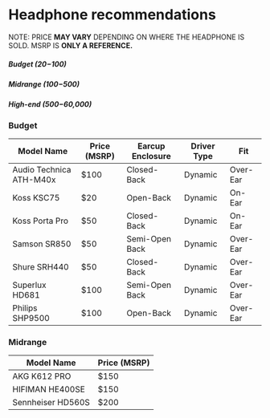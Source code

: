# Headphone recommendations

NOTE: PRICE **MAY VARY** DEPENDING ON WHERE THE HEADPHONE IS SOLD. MSRP IS **ONLY A REFERENCE.**

##### Budget ($20-$100)
##### Midrange ($100-$500) 
##### High-end ($500-$60,000)

### Budget

| Model Name               | Price (MSRP)  | Earcup Enclosure | Driver Type | Fit
| ------------------------ | ------------- | ---------------- | ------------| -----------
| Audio Technica ATH-M40x  | $100          | Closed-Back      | Dynamic     | Over-Ear
| Koss KSC75               | $20           | Open-Back        | Dynamic     | On-Ear
| Koss Porta Pro           | $50           | Closed-Back      | Dynamic     | On-Ear
| Samson SR850             | $50           | Semi-Open Back   | Dynamic     | Over-Ear
| Shure SRH440             | $50           | Closed-Back      | Dynamic     | Over-Ear
| Superlux HD681           | $100          | Semi-Open Back   | Dynamic     | Over-Ear
| Philips SHP9500          | $100          | Open-Back        | Dynamic     | Over-Ear

### Midrange

| Model Name              | Price (MSRP) | 
| ------------------------| -------------|
| AKG K612 PRO            | $150         |
| HIFIMAN HE400SE         | $150         |
| Sennheiser HD560S       | $200         |
